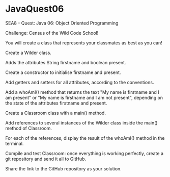 # JavaQuest06
SEA8 - Quest: Java 06: Object Oriented Programming

Challenge: Census of the Wild Code School!

You will create a class that represents your classmates as best as you can!

Create a Wilder class.

Adds the attributes String firstname and boolean present.

Create a constructor to initialise firstname and present.

Add getters and setters for all attributes, according to the conventions.

Add a whoAmI() method that returns the text "My name is firstname and I am present" or "My name is firstname and I am not present", depending on the state of the attributes firstname and present.

Create a Classroom class with a main() method.

Add references to several instances of the Wilder class inside the main() method of Classroom.

For each of the references, display the result of the whoAmI() method in the terminal.

Compile and test Classroom: once everything is working perfectly, create a git repository and send it all to GitHub.

Share the link to the GitHub repository as your solution.

